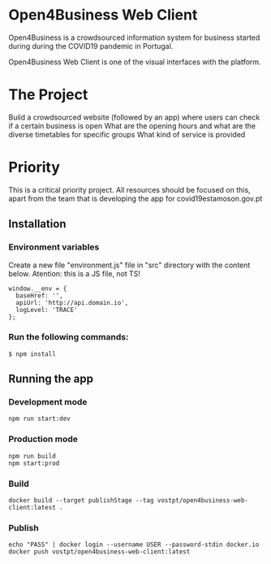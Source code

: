 # Open4Business Web Client
Open4Business is a crowdsourced information system for business started during during the COVID19 pandemic in Portugal.

Open4Business Web Client is one of the visual interfaces with the platform.

# The Project
Build a crowdsourced website (followed by an app) where users can check if a certain business is open What are the opening hours and what are the diverse timetables for specific groups What kind of service is provided

# Priority
This is a critical priority project. All resources should be focused on this, apart from the team that is developing the app for covid19estamoson.gov.pt


## Installation

### Environment variables
Create a new file "environment.js" file in "src" directory with the content below. Atention: this is a JS file, not TS!
```
window.__env = {
  baseHref: '',
  apiUrl: 'http://api.domain.io',
  logLevel: 'TRACE'
};
```

### Run the following commands:
``` 
$ npm install
```

## Running the app
### Development mode
``` 
npm run start:dev
```

### Production mode
``` 
npm run build
npm start:prod
```

### Build
```
docker build --target publishStage --tag vostpt/open4business-web-client:latest .
```

### Publish
```
echo "PASS" | docker login --username USER --password-stdin docker.io
docker push vostpt/open4business-web-client:latest
```
